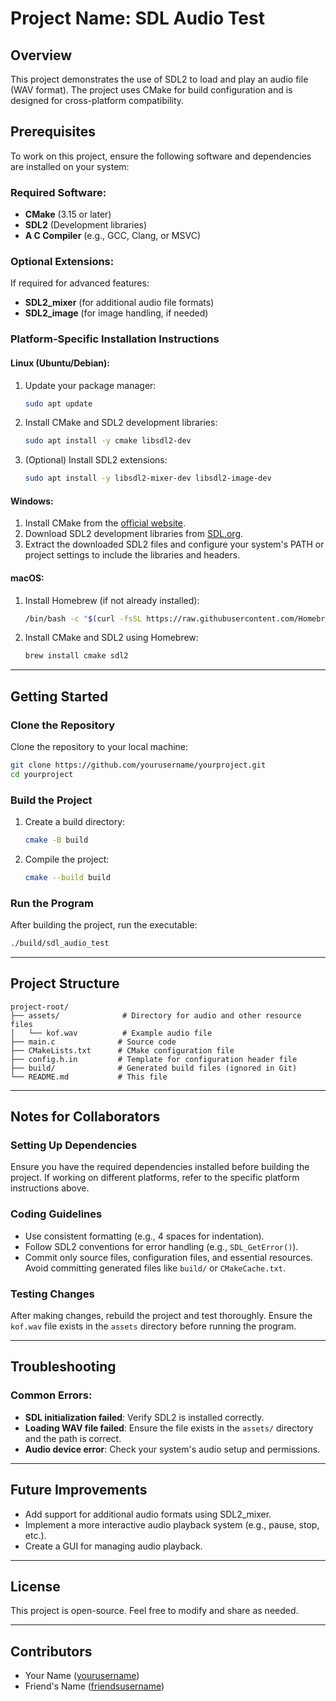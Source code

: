 # Project Name: SDL Audio Test

## Overview
This project demonstrates the use of SDL2 to load and play an audio file (WAV format). The project uses CMake for build configuration and is designed for cross-platform compatibility.

## Prerequisites
To work on this project, ensure the following software and dependencies are installed on your system:

### Required Software:
- **CMake** (3.15 or later)
- **SDL2** (Development libraries)
- **A C Compiler** (e.g., GCC, Clang, or MSVC)

### Optional Extensions:
If required for advanced features:
- **SDL2_mixer** (for additional audio file formats)
- **SDL2_image** (for image handling, if needed)

### Platform-Specific Installation Instructions

#### **Linux (Ubuntu/Debian):**
1. Update your package manager:
   ```bash
   sudo apt update
   ```
2. Install CMake and SDL2 development libraries:
   ```bash
   sudo apt install -y cmake libsdl2-dev
   ```
3. (Optional) Install SDL2 extensions:
   ```bash
   sudo apt install -y libsdl2-mixer-dev libsdl2-image-dev
   ```

#### **Windows:**
1. Install CMake from the [official website](https://cmake.org/download/).
2. Download SDL2 development libraries from [SDL.org](https://libsdl.org/download-2.0.php).
3. Extract the downloaded SDL2 files and configure your system's PATH or project settings to include the libraries and headers.

#### **macOS:**
1. Install Homebrew (if not already installed):
   ```bash
   /bin/bash -c "$(curl -fsSL https://raw.githubusercontent.com/Homebrew/install/HEAD/install.sh)"
   ```
2. Install CMake and SDL2 using Homebrew:
   ```bash
   brew install cmake sdl2
   ```

---

## Getting Started

### Clone the Repository
Clone the repository to your local machine:
```bash
git clone https://github.com/yourusername/yourproject.git
cd yourproject
```

### Build the Project
1. Create a build directory:
   ```bash
   cmake -B build
   ```
2. Compile the project:
   ```bash
   cmake --build build
   ```

### Run the Program
After building the project, run the executable:
```bash
./build/sdl_audio_test
```

---

## Project Structure
```
project-root/
├── assets/              # Directory for audio and other resource files
│   └── kof.wav          # Example audio file
├── main.c              # Source code
├── CMakeLists.txt      # CMake configuration file
├── config.h.in         # Template for configuration header file
├── build/              # Generated build files (ignored in Git)
└── README.md           # This file
```

---

## Notes for Collaborators

### Setting Up Dependencies
Ensure you have the required dependencies installed before building the project. If working on different platforms, refer to the specific platform instructions above.

### Coding Guidelines
- Use consistent formatting (e.g., 4 spaces for indentation).
- Follow SDL2 conventions for error handling (e.g., `SDL_GetError()`).
- Commit only source files, configuration files, and essential resources. Avoid committing generated files like `build/` or `CMakeCache.txt`.

### Testing Changes
After making changes, rebuild the project and test thoroughly. Ensure the `kof.wav` file exists in the `assets` directory before running the program.

---

## Troubleshooting
### Common Errors:
- **SDL initialization failed**: Verify SDL2 is installed correctly.
- **Loading WAV file failed**: Ensure the file exists in the `assets/` directory and the path is correct.
- **Audio device error**: Check your system's audio setup and permissions.

---

## Future Improvements
- Add support for additional audio formats using SDL2_mixer.
- Implement a more interactive audio playback system (e.g., pause, stop, etc.).
- Create a GUI for managing audio playback.

---

## License
This project is open-source. Feel free to modify and share as needed.

---

## Contributors
- Your Name ([yourusername](https://github.com/yourusername))
- Friend's Name ([friendsusername](https://github.com/friendsusername))


